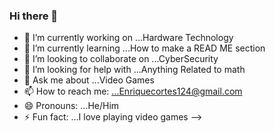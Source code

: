 ### Hi there 👋

- 🔭 I’m currently working on ...Hardware Technology
- 🌱 I’m currently learning ...How to make a READ ME section
- 👯 I’m looking to collaborate on ...CyberSecurity
- 🤔 I’m looking for help with ...Anything Related to math
- 💬 Ask me about ...Video Games
- 📫 How to reach me: ...Enriquecortes124@gmail.com
- 😄 Pronouns: ...He/Him
- ⚡ Fun fact: ...I love playing video games
-->
